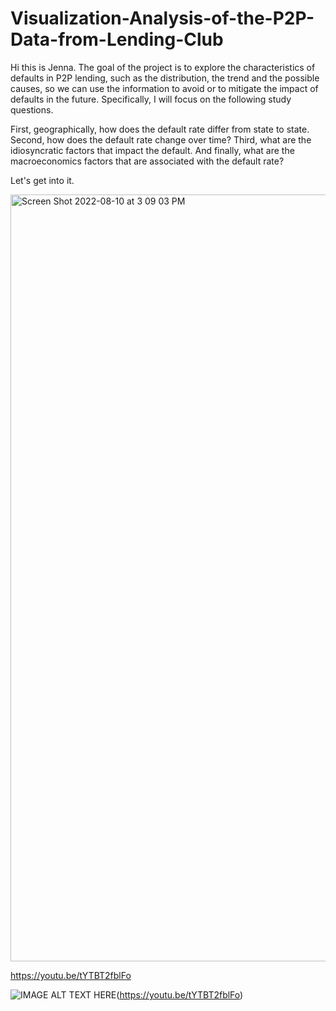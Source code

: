 # Visualization-Analysis-of-the-P2P-Data-from-Lending-Club

Hi this is Jenna. The goal of the project is to explore the characteristics of defaults in P2P lending, such as the distribution, the trend and the possible causes, so we can use the information to avoid or to mitigate the impact of defaults in the future. Specifically, I will focus on the following study questions.

First, geographically, how does the default rate differ from state to state. 
Second, how does the default rate change over time?
Third, what are the idiosyncratic factors that impact the default.
And finally, what are the macroeconomics factors that are associated with the default rate? 

Let's get into it. 

<img width="1227" alt="Screen Shot 2022-08-10 at 3 09 03 PM" src="https://user-images.githubusercontent.com/88406647/184052729-9a108453-d16e-4bb7-8005-c52ada4cbda7.png">

https://youtu.be/tYTBT2fblFo

![IMAGE ALT TEXT HERE](https://img.youtube.com/vi/YOUTUBE_VIDEO_ID_HERE/0.jpg)(https://youtu.be/tYTBT2fblFo)

